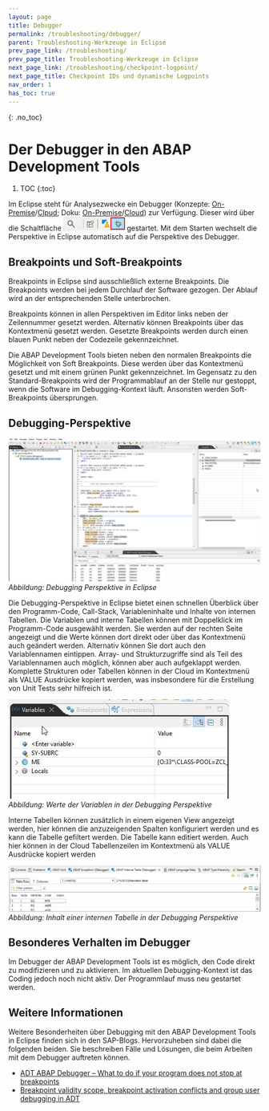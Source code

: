 ```yaml
---
layout: page
title: Debugger
permalink: /troubleshooting/debugger/
parent: Troubleshooting-Werkzeuge in Eclipse
prev_page_link: /troubleshooting/
prev_page_title: Troubleshooting-Werkzeuge in Eclipse
next_page_link: /troubleshooting/checkpoint-logpoint/
next_page_title: Checkpoint IDs und dynamische Logpoints
nav_order: 1
has_toc: true
---
```


{: .no_toc}
# Der Debugger in den ABAP Development Tools

1. TOC
{:toc}

Im Eclipse steht für Analysezwecke ein Debugger (Konzepte: [On-Premise](https://help.sap.com/docs/ABAP_PLATFORM_NEW/c238d694b825421f940829321ffa326a/4ec365a66e391014adc9fffe4e204223.html)/[Clpud](https://help.sap.com/docs/btp/sap-abap-development-user-guide/abap-debugger); Doku: [On-Premise](https://help.sap.com/docs/ABAP_PLATFORM_NEW/c238d694b825421f940829321ffa326a/4ec33a996e391014adc9fffe4e204223.html)/[Cloud](https://help.sap.com/docs/btp/sap-abap-development-user-guide/debugging-abap-code)) zur Verfügung. Dieser wird über die Schaltfläche <span class="inline-img">![Schaltfläche Debugging-Perspektive](./img/image14.png)</span> gestartet. Mit dem Starten wechselt die Perspektive in Eclipse automatisch auf die Perspektive des Debugger.

## Breakpoints und Soft-Breakpoints

Breakpoints in Eclipse sind ausschließlich externe Breakpoints. Die Breakpoints werden bei jedem Durchlauf der Software gezogen. Der Ablauf wird an der entsprechenden Stelle unterbrochen.

Breakpoints können in allen Perspektiven im Editor links neben der Zeilennummer gesetzt werden. Alternativ können Breakpoints über das Kontextmenü gesetzt werden. Gesetzte Breakpoints werden durch einen blauen Punkt neben der Codezeile gekennzeichnet.

Die ABAP Development Tools bieten neben den normalen Breakpoints die Möglichkeit von Soft Breakpoints. Diese werden über das Kontextmenü gesetzt und mit einem grünen Punkt gekennzeichnet. Im Gegensatz zu den Standard-Breakpoints wird der Programmablauf an der Stelle nur gestoppt, wenn die Software im Debugging-Kontext läuft. Ansonsten werden Soft-Breakpoints übersprungen.

## Debugging-Perspektive

![Debugging Perspektive in Eclipse](./img/image24.jpg)  
<span class="img-caption" markdown=1>
*Abbildung: Debugging Perspektive in Eclipse*
</span>

Die Debugging-Perspektive in Eclipse bietet einen schnellen Überblick über den Programm-Code, Call-Stack, Variableninhalte und Inhalte von internen Tabellen. Die Variablen und interne Tabellen können mit Doppelklick im Programm-Code ausgewählt werden. Sie werden auf der rechten Seite angezeigt und die Werte können dort direkt oder über das Kontextmenü auch geändert werden. Alternativ können Sie dort auch den Variablennamen eintippen. Array- und Strukturzugriffe sind als Teil des Variablennamen auch möglich, können aber auch aufgeklappt werden. Komplette Strukturen oder Tabellen können in der Cloud im Kontextmenü als VALUE Ausdrücke kopiert werden, was insbesondere für die Erstellung von Unit Tests sehr hilfreich ist.

![Werte der Variablen in der Debugging Perspektive](./img/image6.jpg)  
<span class="img-caption" markdown=1>
*Abbildung: Werte der Variablen in der Debugging Perspektive*
</span>

Interne Tabellen können zusätzlich in einem eigenen View angezeigt werden, hier können die anzuzeigenden Spalten konfiguriert werden und es kann die Tabelle gefiltert werden. Die Tabelle kann editiert werden. Auch hier können in der Cloud Tabellenzeilen im Kontextmenü als VALUE Ausdrücke kopiert werden

![Inhalt einer internen Tabelle in der Debugging Perspektive](./img/image_ABAP_Internal_Table_Debugger.png)
<span class="img-caption" markdown=1>
*Abbildung: Inhalt einer internen Tabelle in der Debugging Perspektive*
</span>

## Besonderes Verhalten im Debugger

Im Debugger der ABAP Development Tools ist es möglich, den Code direkt zu modifizieren und zu aktivieren. Im aktuellen Debugging-Kontext ist das Coding jedoch noch nicht aktiv. Der Programmlauf muss neu gestartet werden.

## Weitere Informationen

Weitere Besonderheiten über Debugging mit den ABAP Development Tools in Eclipse finden sich in den SAP-Blogs. Hervorzuheben sind dabei die folgenden beiden. Sie beschreiben Fälle und Lösungen, die beim Arbeiten mit dem Debugger auftreten können.

- [ADT ABAP Debugger – What to do if your program does not stop at breakpoints](https://blogs.sap.com/2020/04/21/adt-abap-debugger-what-to-do-if-your-program-does-not-stop-at-breakpoints/)
- [Breakpoint validity scope, breakpoint activation conflicts and group user debugging in ADT](https://blogs.sap.com/2015/11/02/breakpoint-validity-scope-and-activation-conflicts-in-abap-development-tools-adt/)
